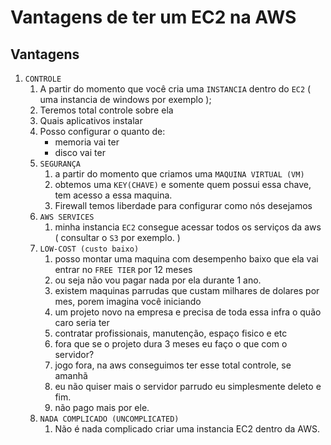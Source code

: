 # Vantagens de ter um EC2 na AWS

## Vantagens

1. `CONTROLE`
   1. A partir do momento que você cria uma `INSTANCIA` dentro do `EC2` ( uma instancia de windows por exemplo );
   2. Teremos total controle sobre ela
   3. Quais aplicativos instalar
   4. Posso configurar o quanto de:
      - memoria vai ter
      - disco vai ter
   5. `SEGURANÇA`
      1. a partir do momento que criamos uma `MAQUINA VIRTUAL (VM)`
      2. obtemos uma `KEY(CHAVE)` e somente quem possui essa chave, tem acesso a essa maquina.
      3. Firewall temos liberdade para configurar como nós desejamos
   6. `AWS SERVICES`
      1. minha instancia `EC2` consegue acessar todos os serviços da aws ( consultar o `S3` por exemplo. )
   7. `LOW-COST (custo baixo)`
      1. posso montar uma maquina com desempenho baixo que ela vai entrar no `FREE TIER` por 12 meses
      2. ou seja não vou pagar nada por ela durante 1 ano.
      3. existem maquinas parrudas que custam milhares de dolares por mes, porem imagina você iniciando
      4. um projeto novo na empresa e precisa de toda essa infra o quão caro seria ter
      5. contratar profissionais, manutenção, espaço fisico e etc
      6. fora que se o projeto dura 3 meses eu faço o que com o servidor?
      7. jogo fora, na aws conseguimos ter esse total controle, se amanhã
      8. eu não quiser mais o servidor parrudo eu simplesmente deleto e fim.
      9. não pago mais por ele.
   8. `NADA COMPLICADO (UNCOMPLICATED)`
      1. Não é nada complicado criar uma instancia EC2 dentro da AWS.
